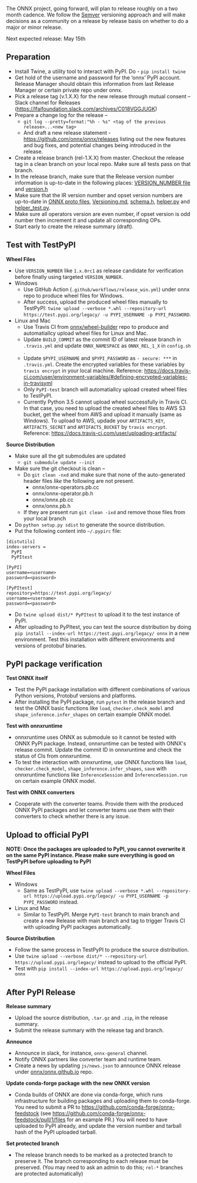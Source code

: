 The ONNX project, going forward, will plan to release roughly on a two month cadence. We follow the [Semver](https://semver.org/) versioning approach and will make decisions as a community on a release by release basis on whether to do a major or minor release.

Next expected release: May 15th 

## Preparation

* Install Twine, a utility tool to interact with PyPI. Do  - ``pip install twine``
* Get hold of the username and password for the ‘onnx’ PyPI account. Release Manager should obtain this information from last Release Manager or certain private repo under onnx.
* Pick a release tag (v.1.X.X) for the new release through mutual consent – Slack channel for Releases (https://lfaifoundation.slack.com/archives/C018VGGJUGK)
* Prepare a change log for the release – 
    * ``git log --pretty=format:"%h - %s" <tag of the previous release>...<new tag>``
    * And draft a new release statement - https://github.com/onnx/onnx/releases listing out the new features and bug fixes, and potential changes being introduced in the release.
* Create a release branch (rel-1.X.X) from master. Checkout the release tag in a clean branch on your local repo. Make sure all tests pass on that branch.
* In the release branch, make sure that the Release version number information is up-to-date in the following places:
[VERSION_NUMBER file](https://github.com/onnx/onnx/blob/master/VERSION_NUMBER) and
[version.h](../onnx/common/version.h)
* Make sure that the IR version number and opset version numbers are up-to-date in
[ONNX proto files](../onnx/onnx.in.proto),
[Versioning.md](Versioning.md), 
[schema.h](../onnx/defs/schema.h), 
[helper.py](../onnx/helper.py) and [helper_test.py](../onnx/helper_test.py).
* Make sure all operators version are even number, if opset version is odd number then increment it and update all corresponding OPs.
* Start early to create the release summary (draft).

## Test with TestPyPI
**Wheel Files**
* Use `VERSION_NUMBER` like `1.x.0rc1` as release candidate for verification before finally using targeted `VERSION_NUMBER`.
* Windows
  * Use GitHub Action (`.github/workflows/release_win.yml`) under onnx repo to produce wheel files for Windows.
  * After success, upload the produced wheel files manually to TestPyPI: `twine upload --verbose *.whl --repository-url https://test.pypi.org/legacy/ -u PYPI_USERNAME -p PYPI_PASSWORD`.
* Linux and Mac
  * Use Travis CI from [onnx/wheel-builder](https://github.com/onnx/wheel-builder) repo to produce and automatiallcy upload wheel files for Linux and Mac.
  * Update `BUILD_COMMIT` as the commit ID of latest release branch in `.travis.yml` and update `ONNX_NAMESPACE` as `ONNX_REL_1_X` in `config.sh `.
  * Update `$PYPI_USERNAME` and `$PYPI_PASSWORD` as `- secure: ***` in `.travis.yml`. Create the encrypted variables for these variables by `travis encrypt` in your local machine.
  Reference: https://docs.travis-ci.com/user/environment-variables/#defining-encrypted-variables-in-travisyml
  * Only `PyPI-test` branch will automatiallcy upload created wheel files to TestPyPI.
  * Currently Python 3.5 cannot upload wheel successfully in Travis CI. In that case, you need to upload the created wheel files to AWS S3 bucket, get the wheel from AWS and upload it manually (same as Windows). To upload to AWS, updade your `ARTIFACTS_KEY`, `ARTIFACTS_SECRET` and `ARTIFACTS_BUCKET` by `travis encrypt`. Reference: https://docs.travis-ci.com/user/uploading-artifacts/

**Source Distribution**
* Make sure all the git submodules are updated
    * ``git submodule update --init``
* Make sure the git checkout is clean –
    * Do ``git clean -nxd`` and make sure that none of the auto-generated header files *like* the following are not present.
        * onnx/onnx-operators.pb.cc
        * onnx/onnx-operator.pb.h
        * onnx/onnx.pb.cc
        * onnx/onnx.pb.h
    * If they are present run ``git clean -ixd`` and remove those files from your local branch
* Do ``python setup.py sdist`` to generate the source distribution.
* Put the following content into ``~/.pypirc`` file:
```
[distutils]
index-servers =
  PyPI
  PyPItest
 
[PyPI]
username=<username>
password=<password>
 
[PyPItest]
repository=https://test.pypi.org/legacy/
username=<username>
password=<password>
```
* Do ``twine upload dist/* PyPItest`` to upload it to the test instance of PyPI.
* After uploading to PyPItest, you can test the source distribution by doing ``pip install --index-url https://test.pypi.org/legacy/ onnx`` in a new environment. Test this installation with different environments and versions of protobuf binaries.

## PyPI package verification
**Test ONNX itself**
* Test the PyPI package installation with different combinations of various Python versions, Protobuf versions and platforms.
* After installing the PyPI package, run `pytest` in the release branch and test the ONNX basic functions like `load`, `checker.check_model` and `shape_inference.infer_shapes` on certain example ONNX model.

**Test with onnxruntime**
* onnxruntime uses ONNX as submodule so it cannot be tested with ONNX PyPI package. Instead, onnxruntime can be tested with ONNX's release commit. Update the commit ID in onnxruntime and check the status of CIs from onnxruntime.
* To test the interaction with onnxruntime, use ONNX functions like `load`, `checker.check_model`, `shape_inference.infer_shapes`, `save` with onnxruntime functions like `InferenceSession` and `InferenceSession.run` on certain example ONNX model.

**Test with ONNX converters**
* Cooperate with the converter teams. Provide them with the produced ONNX PyPI packages and let converter teams use them with their converters to check whether there is any issue.

## Upload to official PyPI
**NOTE: Once the packages are uploaded to PyPI, you cannot overwrite it on the same PyPI instance. Please make sure everything is good on TestPyPI before uploading to PyPI**

**Wheel Files**
* Windows
  * Same as TestPyPI, use `twine upload --verbose *.whl --repository-url https://upload.pypi.org/legacy/ -u PYPI_USERNAME -p PYPI_PASSWORD` instead.
* Linux and Mac
  * Similar to TestPyPI. Merge `PyPI-test` branch to main branch and create a new Release with main branch and tag to trigger Travis CI with uploading PyPI packages automatically. 


**Source Distribution**
* Follow the same process in TestPyPI to produce the source distribution.
* Use ``twine upload --verbose dist/* --repository-url https://upload.pypi.org/legacy/`` instead to upload to the official PyPI.
* Test with ``pip install --index-url https://upload.pypi.org/legacy/ onnx``

## After PyPI Release 

**Release summary**
* Upload the source distribution, `.tar.gz` and `.zip`, in the release summary.
* Submit the release summary with the release tag and branch.

**Announce**
* Announce in slack, for instance, `onnx-general` channel.
* Notify ONNX partners like converter team and runtime team.
* Create a news by updating `js/news.json` to announce ONNX release under [onnx/onnx.github.io](https://github.com/onnx/onnx.github.io) repo.

**Update conda-forge package with the new ONNX version**
* Conda builds of ONNX are done via conda-forge, which runs infrastructure for building packages and uploading them to conda-forge. You need to submit a PR to https://github.com/conda-forge/onnx-feedstock (see https://github.com/conda-forge/onnx-feedstock/pull/1/files for an example PR.) You will need to have uploaded to PyPI already, and update the version number and tarball hash of the PyPI uploaded tarball.

**Set protected branch**
* The release branch needs to be marked as a protected branch to preserve it. The branch corresponding to each release must be preserved. (You may need to ask an admin to do this; `rel-*` branches are protected automatically)


 


